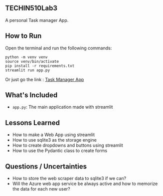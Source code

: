 ## TECHIN510Lab3

A personal Task manager App.

## How to Run

Open the terminal and run the following commands:

```
python -m venv venv
source venv/bin/activate
pip install -r requirements.txt
streamlit run app.py
```
Or just go the link : [Task Manager App](https://techin510lab3-aayush.azurewebsites.net/)

## What's Included

- `app.py`: The main application made with streamlit

## Lessons Learned

- How to make a Web App using streamlit
- How to use sqlite3 as the storage engine
- How to create dropdowns and buttons using streamlit
- How to use the Pydantic class to create forms

## Questions / Uncertainties

- How to store the web scraper data to sqlite3 if we can?
- Will the Azure web app service be always active and how to memorize the data for each new user?
